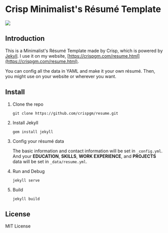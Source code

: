 # Crisp Minimalist's Résumé Template

![](https://img.shields.io/badge/license-MIT-blue.svg)

## Introduction

This is a Minimalist's Résumé Template made by Crisp, which is powered by [Jekyll](http://jekyllrb.com/). I use it on my website, [https://crispgm.com/resume.html](https://crispgm.com/resume.html).

You can config all the data in YAML and make it your own résumé. Then, you might use on your website or wherever you want.

## Install

1. Clone the repo

    ```
    git clone https://github.com/crispgm/resume.git
    ```

2. Install Jekyll

    ```
    gem install jekyll
    ```

3. Config your résumé data

    The basic information and contact information will be set in ```_config.yml```. And your __EDUCATION__, __SKILLS__, __WORK EXPERIENCE__, and __PROJECTS__ data will be set in ```_data/resume.yml```.

4. Run and Debug

    ```
    jekyll serve
    ```

5. Build

    ```
    jekyll build
    ```

## License

MIT License
